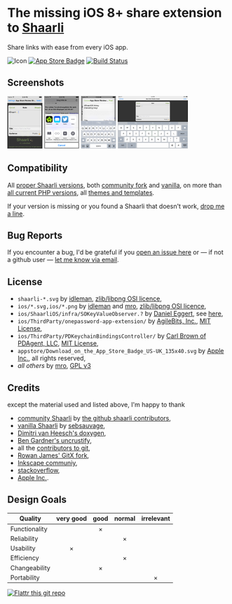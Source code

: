 
# The missing iOS 8+ share extension to [Shaarli](https://github.com/shaarli/Shaarli#readme)

Share links with ease from every iOS app.

![Icon](https://cdn.rawgit.com/mro/ShaarliOS/master/shaarli-petal.svg)
[![App Store Badge](https://cdn.rawgit.com/mro/ShaarliOS/master/appstore/Download_on_the_App_Store_Badge_US-UK_135x40.svg)](https://itunes.apple.com/jp/app/ShaarliOS/id1027441388?mt=8)
[![Build Status](https://travis-ci.org/mro/ShaarliOS.svg?branch=master)](https://travis-ci.org/mro/ShaarliOS)

## Screenshots

<img title="iPhone 4: Note" alt="iPhone 4: Note" src="appstore/screenshots/en-US/1_iphone35_note.png" width="80px"/>
<img title="iPhone 4: Share Settings" alt="iPhone 4: Share Settings" src="appstore/screenshots/en-US/2_iphone35_share_sheet.png" width="80px"/>
<img title="iPhone 4: Share" alt="iPhone 4: Share" src="appstore/screenshots/en-US/3_iphone35_share.png" width="80px"/>
<img title="iPhad 2: Note" alt="iPhad 2: Note" src="appstore/screenshots/en-US/1_ipad_note.png" width="160px"/>

## Compatibility

All
[proper Shaarli versions](https://travis-ci.org/mro/Shaarli-API-test), both
[community fork](https://github.com/shaarli/Shaarli/releases) and
[vanilla](https://github.com/sebsauvage/Shaarli/releases), on more than
[all current PHP versions](http://php.net/supported-versions.php), all
[themes and templates](https://github.com/shaarli/shaarli-themes).

If your version is missing or you found a Shaarli that doesn't work,
[drop me a line](https://github.com/mro/Shaarli-API-test/issues/new).

## Bug Reports

If you encounter a bug, I'd be grateful if you 
[open an issue here](https://github.com/mro/ShaarliOS/issues/new?title=Bug&body=Thank%20you%20very%20much%20for%20your%20bug%20report.%20I%20am%20very%20sorry%20for%20the%20inconvenience.%0D%0A%0D%0ATo%20be%20able%20to%20quickly%20hunt%20down%20and%20eliminate%20the%20bug,%20please%20include%20some%20additional%20information:%0D%0A%0D%0A-%20can%20you%20attach%20a%20screenshot%20of%20the%20bug%20and%20the%20last%20visible%20screen%20prior%20the%20bug%20(will%20be%20treated%20confidential)?%0D%0A-%20what%20is%20the%20Shaarli%20version%20you%20use%20(preferably%20the%20download%20URL%20you%20got%20it%20from)?%0D%0A-%20which%20template%20are%20you%20using%20(if%20other%20than%20the%20default,%20also%20preferably%20the%20download%20URL)?%0D%0A-%20are%20you%20using%20https,%20if%20so:%20who%20issued%20your%20certificate?%0D%0A-%20can%20you%20attach%20device%20logs%20or%20crash%20reports?%0D%0A%0D%0AThank%20you%20very%20much,%0D%0A%20%20%20%20Marcus%20Rohrmoser)
or — if not a github user —
[let me know via email](mailto:shaarlios@mro.name?subject=[ShaarliOS]%20Bugreport&body=Thank%20you%20very%20much%20for%20your%20bug%20report.%20I%20am%20very%20sorry%20for%20the%20inconvenience.%0D%0A%0D%0ATo%20be%20able%20to%20quickly%20hunt%20down%20and%20eliminate%20the%20bug,%20please%20include%20some%20additional%20information:%0D%0A%0D%0A-%20can%20you%20attach%20a%20screenshot%20of%20the%20bug%20and%20the%20last%20visible%20screen%20prior%20the%20bug%20(will%20be%20treated%20confidential)?%0D%0A-%20what%20is%20the%20Shaarli%20version%20you%20use%20(preferably%20the%20download%20URL%20you%20got%20it%20from)?%0D%0A-%20which%20template%20are%20you%20using%20(if%20other%20than%20the%20default,%20also%20preferably%20the%20download%20URL)?%0D%0A-%20are%20you%20using%20https,%20if%20so:%20who%20issued%20your%20certificate?%0D%0A-%20can%20you%20attach%20device%20logs%20or%20crash%20reports?%0D%0A%0D%0AThank%20you%20very%20much,%0D%0A%20%20%20%20Marcus%20Rohrmoser).

## License

- `shaarli-*.svg` by [idleman](http://blog.idleman.fr/), [zlib/libpng OSI licence](http://www.opensource.org/licenses/zlib-license.php),
- `ios/*.svg,ios/*.png` by [idleman](http://blog.idleman.fr/) and [mro](http://mro.name/me), [zlib/libpng OSI licence](http://www.opensource.org/licenses/zlib-license.php),
- `ios/ShaarliOS/infra/SOKeyValueObserver.?` by [Daniel Eggert](https://twitter.com/danielboedewadt), see [here](https://github.com/objcio/issue-7-lab-color-space-explorer/blob/9551c8b6f67dd46eca91d93c0437d10ff9ee4eed/Lab%20Color%20Space%20Explorer/KeyValueObserver.m),
- `ios/ThirdParty/onepassword-app-extension/` by [AgileBits, Inc.](https://github.com/AgileBits/onepassword-app-extension), [MIT License](http://opensource.org/licenses/MIT),
- `ios/ThirdParty/PDKeychainBindingsController/` by [Carl Brown of PDAgent, LLC](https://github.com/carlbrown/PDKeychainBindingsController), [MIT License](http://opensource.org/licenses/MIT),
- `appstore/Download_on_the_App_Store_Badge_US-UK_135x40.svg` by [Apple Inc.](http://apple.com), all rights reserved,
- *all others* by [mro](http://mro.name/me), [GPL v3](http://www.gnu.org/licenses/gpl-3.0.html)

## Credits

except the material used and listed above, I'm happy to thank

- [community Shaarli](https://github.com/shaarli/Shaarli) by [the github shaarli contributors](https://github.com/shaarli/Shaarli/graphs/contributors),
- [vanilla Shaarli](http://sebsauvage.net/wiki/doku.php?id=php:shaarli) by [sebsauvage](http://sebsauvage.net/),
- [Dimitri van Heesch's doxygen](http://www.stack.nl/~dimitri/doxygen/),
- [Ben Gardner's uncrustify](http://uncrustify.sourceforge.net/),
- all the [contributors to git](https://github.com/git/git/graphs/contributors),
- [Rowan James' GitX fork](http://rowanj.github.io/gitx/),
- [Inkscape communiy](https://inkscape.org/en/community/),
- [stackoverflow](http://stackoverflow.com/),
- [Apple Inc.](http://apple.com/).

## Design Goals

| Quality         | very good | good | normal | irrelevant |
|-----------------|:---------:|:----:|:------:|:----------:|
| Functionality   |           |  ×   |        |            |
| Reliability     |           |      |    ×   |            |
| Usability       |     ×     |      |        |            |
| Efficiency      |           |      |    ×   |            |
| Changeability   |           |  ×   |        |            |
| Portability     |           |      |        |      ×     |

[![Flattr this git repo](http://api.flattr.com/button/flattr-badge-large.png)](https://flattr.com/submit/auto?user_id=mro&url=https://github.com/mro/ShaarliOS&title=ShaarliOS&language=&tags=github&category=software) 
